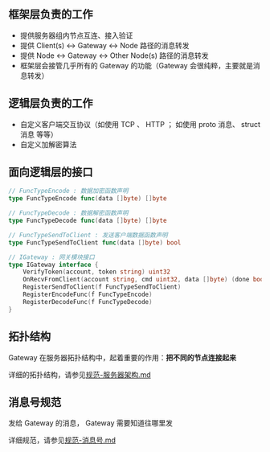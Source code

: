 ## 框架层负责的工作

- 提供服务器组内节点互连、接入验证
- 提供 Client(s) <-> Gateway <-> Node 路径的消息转发
- 提供 Node <-> Gateway <-> Other Node(s) 路径的消息转发
- 框架层会接管几乎所有的 Gateway 的功能（Gateway 会很纯粹，主要就是消息转发）


## 逻辑层负责的工作

- 自定义客户端交互协议（如使用 TCP 、 HTTP ； 如使用 proto 消息、 struct 消息 等等）
- 自定义加解密算法

## 面向逻辑层的接口

```go
// FuncTypeEncode : 数据加密函数声明
type FuncTypeEncode func(data []byte) []byte

// FuncTypeDecode : 数据解密函数声明
type FuncTypeDecode func(data []byte) []byte

// FuncTypeSendToClient : 发送客户端数据函数声明
type FuncTypeSendToClient func(data []byte) bool

// IGateway : 网关模块接口
type IGateway interface {
	VerifyToken(account, token string) uint32                             // 令牌验证。返回值： 0 成功；1 令牌错误； 2 系统错误
	OnRecvFromClient(account string, cmd uint32, data []byte) (done bool) // 可自定义客户端交互协议。data 格式需转化为框架层可理解的格式。done 为 true ，表示框架层接管处理该消息
	RegisterSendToClient(f FuncTypeSendToClient)                          // 可自定义客户端交互协议
	RegisterEncodeFunc(f FuncTypeEncode)                                  // 可自定义加解密算法
	RegisterDecodeFunc(f FuncTypeDecode)                                  // 可自定义加解密算法
}
```

## 拓扑结构

Gateway 在服务器拓扑结构中，起着重要的作用：**把不同的节点连接起来**

详细的拓扑结构，请参见[规范-服务器架构.md](规范-服务器架构.md)

## 消息号规范

发给 Gateway 的消息， Gateway 需要知道往哪里发

详细规范，请参见[规范-消息号.md](规范-消息号.md)
